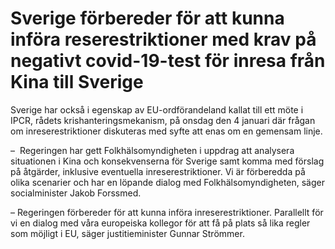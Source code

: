 # Sverige förbereder för att kunna införa reserestriktioner med krav på negativt covid-19-test för inresa från Kina till Sverige

Sverige har också i egenskap av EU-ordförandeland kallat till ett möte i IPCR, rådets krishanteringsmekanism, på onsdag den 4 januari där frågan om inreserestriktioner diskuteras med syfte att enas om en gemensam linje.

–  Regeringen har gett Folkhälsomyndigheten i uppdrag att analysera situationen i Kina och konsekvenserna för Sverige samt komma med förslag på åtgärder, inklusive eventuella inreserestriktioner. Vi är förberedda på olika scenarier och har en löpande dialog med Folkhälsomyndigheten, säger socialminister Jakob Forssmed.

– Regeringen förbereder för att kunna införa inreserestriktioner. Parallellt för vi en dialog med våra europeiska kollegor för att få på plats så lika regler som möjligt i EU, säger justitieminister Gunnar Strömmer.
